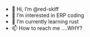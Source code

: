 - 👋 Hi, I’m @red-skiff
- 👀 I’m interested in ERP coding
- 🌱 I’m currently learning rust
- 📫 How to reach me ....WHY?


